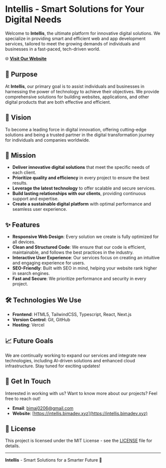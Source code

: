 # Intellis - Smart Solutions for Your Digital Needs

Welcome to **Intellis**, the ultimate platform for innovative digital solutions. We specialize in providing smart and efficient web and app development services, tailored to meet the growing demands of individuals and businesses in a fast-paced, tech-driven world.

🌐 **[Visit Our Website](https://intellis.bimadev.xyz)**

## 📌 Purpose
At **Intellis**, our primary goal is to assist individuals and businesses in harnessing the power of technology to achieve their objectives. We provide comprehensive solutions for building websites, applications, and other digital products that are both effective and efficient.

## 🚀 Vision
To become a leading force in digital innovation, offering cutting-edge solutions and being a trusted partner in the digital transformation journey for individuals and companies worldwide.

## 🎯 Mission
- **Deliver innovative digital solutions** that meet the specific needs of each client.
- **Prioritize quality and efficiency** in every project to ensure the best results.
- **Leverage the latest technology** to offer scalable and secure services.
- **Build lasting relationships with our clients**, providing continuous support and expertise.
- **Create a sustainable digital platform** with optimal performance and seamless user experience.

## ✨ Features
- **Responsive Web Design**: Every solution we create is fully optimized for all devices.
- **Clean and Structured Code**: We ensure that our code is efficient, maintainable, and follows the best practices in the industry.
- **Interactive User Experience**: Our services focus on creating an intuitive and engaging experience for users.
- **SEO-Friendly**: Built with SEO in mind, helping your website rank higher in search engines.
- **Fast and Secure**: We prioritize performance and security in every project.

## 🛠️ Technologies We Use
- **Frontend**: HTML5, TailwindCSS, Typescript, React, Next.js
- **Version Control**: Git, GitHub
- **Hosting**: Vercel

## 📈 Future Goals
We are continually working to expand our services and integrate new technologies, including AI-driven solutions and enhanced cloud infrastructure. Stay tuned for exciting updates!

## 🤝 Get In Touch
Interested in working with us? Want to know more about our projects? Feel free to reach out!

- **Email**: [bimaj0206@gmail.com](mailto:bimaj0206@gmail.com)
- **Website**: [https://intellis.bimadev.xyz](https://intellis.bimadev.xyz)

## 📄 License
This project is licensed under the MIT License - see the [LICENSE](LICENSE) file for details.

---

**Intellis** - Smart Solutions for a Smarter Future 🌟
